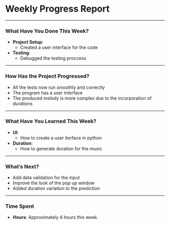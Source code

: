 # **Weekly Progress Report**

---

### **What Have You Done This Week?**
- **Project Setup**:
  - Created a user interface for the code
- **Testing**: 
  - Debugged the testing proccess

---

### **How Has the Project Progressed?**
- All the tests now run smoothly and correctly
- The program has a user interface
- The produced melody is more complex due to the incorporation of durations

---

### **What Have You Learned This Week?**
- **UI**:
  - How to create a user iterface in python
- **Duration**:
  - How to generate duration for the music

---

### **What’s Next?**
  - Add data validation for the input
  - Improve the look of the pop up window
  - Added duration variation to the prediction

---

### **Time Spent**
- **Hours**: Approximately 4 hours this week.
